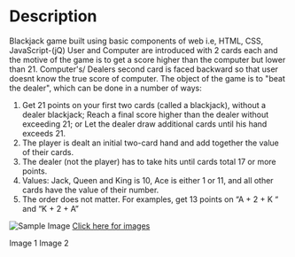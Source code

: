 <h1> Description </h1>
Blackjack game built using basic components of web i.e, HTML, CSS, JavaScript-(jQ)
User and Computer are introduced with 2 cards each and the motive of the game is to get a score higher than the computer but lower than 21. Computer's/ Dealers second card is faced backward so that user doesnt know the true score of computer.
 The object of the game is to "beat the dealer", which can be done in a number of
ways:
<ol>
  <li>
  Get 21 points on your first two cards (called a blackjack), without a dealer blackjack;
  Reach a final score higher than the dealer without exceeding 21; or
  Let the dealer draw additional cards until his hand exceeds 21.
  </li>
  <li>
    The player is dealt an initial two-card hand and add together the value of their cards.
  </li>
  <li>
    The dealer (not the player) has to take hits until cards total 17 or more points.
  </li>
  <li>
    Values: Jack, Queen and King is 10, Ace is either 1 or 11, and all other cards have the value of their number.
  </li>
  <li>
    The order does not matter. For examples, get 13 points on “A + 2 + K “ and “K + 2 + A”
  </li>
</ol>
<img src="https://drive.google.com/file/d/1O1MGrXXXQdowcrsCWE7egv4w8P9B6VwI/view?usp=sharing" alt="Sample Image"/>
<u> Click here for images </u>

 <a src="https://drive.google.com/file/d/1O1MGrXXXQdowcrsCWE7egv4w8P9B6VwI/view?usp=sharing"> Image 1 </a>
 <a src="https://drive.google.com/file/d/1KBlrKJP2XLc-3Nw0wYQc_sEFCP59rLuy/view?usp=sharing"> Image 2 </a>

